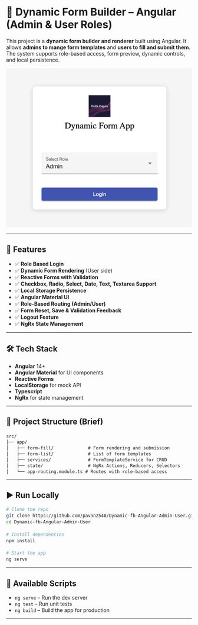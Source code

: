 
# 📄 Dynamic Form Builder – Angular (Admin & User Roles)

This project is a **dynamic form builder and renderer** built using Angular. It allows **admins to mange form templates** and **users to fill and submit them**. The system supports role-based access, form preview, dynamic controls, and local persistence.

![alt text](image.png)

---

## 🚀 Features

- ✅ **Role Based Login**
- ✅ **Dynamic Form Rendering** (User side)
- ✅ **Reactive Forms with Validation**
- ✅ **Checkbox, Radio, Select, Date, Text, Textarea Support**
- ✅ **Local Storage Persistence**
- ✅ **Angular Material UI**
- ✅ **Role-Based Routing (Admin/User)**
- ✅ **Form Reset, Save & Validation Feedback**
- ✅ **Logout Feature**
- ✅ **NgRx State Management**

---

## 🛠 Tech Stack

- **Angular** 14+
- **Angular Material** for UI components
- **Reactive Forms**
- **LocalStorage** for mock API
- **Typescript**
- **NgRx** for state management

---

## 📂 Project Structure (Brief)

```
src/
├── app/
│   ├── form-fill/             # Form rendering and submission
│   ├── form-list/             # List of form templates
│   ├── services/              # FormTemplateService for CRUD
│   ├── state/                 # NgRx Actions, Reducers, Selectors
│   └── app-routing.module.ts # Routes with role-based access
```

---

## ▶️ Run Locally

```bash
# Clone the repo
git clone https://github.com/pavan2540/Dynamic-fb-Angular-Admin-User.git
cd Dynamic-fb-Angular-Admin-User

# Install dependencies
npm install

# Start the app
ng serve
```

---

## 🧰 Available Scripts

- `ng serve` – Run the dev server
- `ng test` – Run unit tests
- `ng build` – Build the app for production

---

